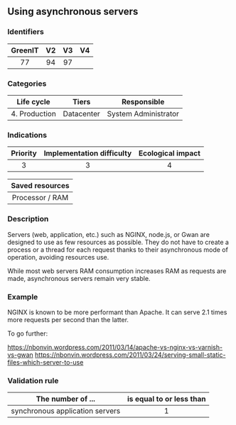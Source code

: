 ## Using asynchronous servers

### Identifiers

| GreenIT | V2  | V3  |  V4  |
|:-------:|:---:|:---:|:----:|
|   77    | 94  | 97  |      |

### Categories

|  Life cycle   |   Tiers    |     Responsible      |
|:-------------:|:----------:|:--------------------:|
| 4. Production | Datacenter | System Administrator |

### Indications

| Priority | Implementation difficulty | Ecological impact |
|:--------:|:-------------------------:|:-----------------:|
|    3     |             3             |         4         |

|                      Saved resources                      |
|:---------------------------------------------------------:|
|                      Processor / RAM                      |

### Description

Servers (web, application, etc.) such as NGINX, node.js, or Gwan are designed to use as few resources as possible. They do not have to create a process or a thread for each request thanks to their asynchronous mode of operation, avoiding resources use.

While most web servers RAM consumption increases RAM as requests are made, asynchronous servers remain very stable.

### Example

NGINX is known to be more performant than Apache. It can serve 2.1 times more requests per second than the latter.

To go further:

https://nbonvin.wordpress.com/2011/03/14/apache-vs-nginx-vs-varnish-vs-gwan
https://nbonvin.wordpress.com/2011/03/24/serving-small-static-files-which-server-to-use


### Validation rule

| The number of ...               | is equal to or less than |  
|---------------------------------|:------------------------:|
| synchronous application servers |            1             |
